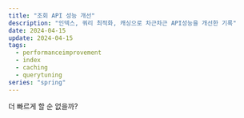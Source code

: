 ```yaml
---
title: "조회 API 성능 개선"
description: "인덱스, 쿼리 최적화, 캐싱으로 차근차근 API성능을 개선한 기록"
date: 2024-04-15
update: 2024-04-15
tags:
  - performanceimprovement
  - index
  - caching
  - querytuning
series: "spring"
---
```


더 빠르게 할 순 없을까?